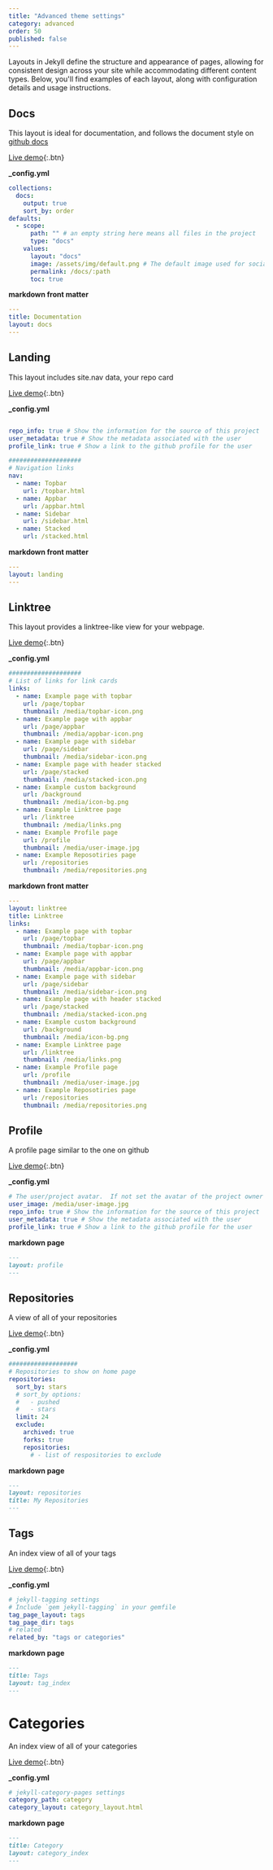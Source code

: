 ```yaml
---
title: "Advanced theme settings"
category: advanced
order: 50
published: false
---
```


Layouts in Jekyll define the structure and appearance of pages, allowing for consistent design across your site while accommodating different content types. Below, you'll find examples of each layout, along with configuration details and usage instructions.

## Docs

This layout is ideal for documentation, and follows the document style on [github docs](https://docs.github.com)

[Live demo](index.html){:.btn}

**_config.yml**

```yaml
collections:
  docs:
    output: true
    sort_by: order
defaults:
  - scope:
      path: "" # an empty string here means all files in the project
      type: "docs"
    values:
      layout: "docs"
      image: /assets/img/default.png # The default image used for social and posts.
      permalink: /docs/:path
      toc: true
```

**markdown front matter**

```yaml
---
title: Documentation
layout: docs
---
```

## Landing

This layout includes site.nav data, your repo card

[Live demo](../index.md){:.btn}

**_config.yml**

```yaml

repo_info: true # Show the information for the source of this project
user_metadata: true # Show the metadata associated with the user
profile_link: true # Show a link to the github profile for the user

####################
# Navigation links
nav:
  - name: Topbar
    url: /topbar.html
  - name: Appbar
    url: /appbar.html
  - name: Sidebar
    url: /sidebar.html
  - name: Stacked
    url: /stacked.html
```


**markdown front matter**

```yaml
---
layout: landing
---
```

## Linktree

This layout provides a linktree-like view for your webpage.

[Live demo](../linktree.md){:.btn}

**_config.yml**

```yaml
####################
# List of links for link cards
links:
  - name: Example page with topbar
    url: /page/topbar
    thumbnail: /media/topbar-icon.png
  - name: Example page with appbar
    url: /page/appbar
    thumbnail: /media/appbar-icon.png
  - name: Example page with sidebar
    url: /page/sidebar
    thumbnail: /media/sidebar-icon.png
  - name: Example page with header stacked
    url: /page/stacked
    thumbnail: /media/stacked-icon.png
  - name: Example custom background
    url: /background
    thumbnail: /media/icon-bg.png
  - name: Example Linktree page
    url: /linktree
    thumbnail: /media/links.png
  - name: Example Profile page
    url: /profile
    thumbnail: /media/user-image.jpg
  - name: Example Reposotiries page
    url: /repositories
    thumbnail: /media/repositories.png
```

**markdown front matter**

```yaml
---
layout: linktree
title: Linktree
links:
  - name: Example page with topbar
    url: /page/topbar
    thumbnail: /media/topbar-icon.png
  - name: Example page with appbar
    url: /page/appbar
    thumbnail: /media/appbar-icon.png
  - name: Example page with sidebar
    url: /page/sidebar
    thumbnail: /media/sidebar-icon.png
  - name: Example page with header stacked
    url: /page/stacked
    thumbnail: /media/stacked-icon.png
  - name: Example custom background
    url: /background
    thumbnail: /media/icon-bg.png
  - name: Example Linktree page
    url: /linktree
    thumbnail: /media/links.png
  - name: Example Profile page
    url: /profile
    thumbnail: /media/user-image.jpg
  - name: Example Reposotiries page
    url: /repositories
    thumbnail: /media/repositories.png
```

## Profile

A profile page similar to the one on github

[Live demo](../profile.md){:.btn}

**_config.yml**

```yaml
# The user/project avatar.  If not set the avatar of the project owner will be used.
user_image: /media/user-image.jpg
repo_info: true # Show the information for the source of this project
user_metadata: true # Show the metadata associated with the user
profile_link: true # Show a link to the github profile for the user
```

**markdown page**

```md
---
layout: profile
---
```

## Repositories

A view of all of your repositories

[Live demo](../repositories.md){:.btn}

**_config.yml**

```yaml
###################
# Repositories to show on home page
repositories:
  sort_by: stars
  # sort_by options:
  #   - pushed
  #   - stars
  limit: 24
  exclude:
    archived: true
    forks: true
    repositories:
      # - list of respositories to exclude
```

**markdown page**
```md
---
layout: repositories
title: My Repositories
---
```

## Tags

An index view of all of your tags

[Live demo](../tags/index.html){:.btn}

**_config.yml**

```yaml
# jekyll-tagging settings
# Include `gem jekyll-tagging` in your gemfile
tag_page_layout: tags
tag_page_dir: tags
# related
related_by: "tags or categories"
```

**markdown page**

```md
---
title: Tags
layout: tag_index
---
```

# Categories

An index view of all of your categories

[Live demo](../category/index.html){:.btn}

**_config.yml**

```yaml
# jekyll-category-pages settings
category_path: category
category_layout: category_layout.html
```

**markdown page**

```md
---
title: Category
layout: category_index
---

```

